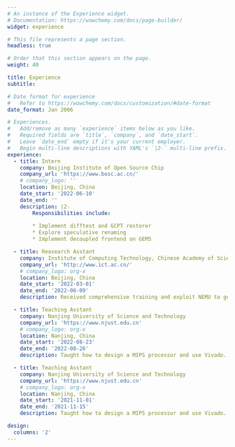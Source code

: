 ```yaml
---
# An instance of the Experience widget.
# Documentation: https://wowchemy.com/docs/page-builder/
widget: experience

# This file represents a page section.
headless: true

# Order that this section appears on the page.
weight: 40

title: Experience
subtitle:

# Date format for experience
#   Refer to https://wowchemy.com/docs/customization/#date-format
date_format: Jan 2006

# Experiences.
#   Add/remove as many `experience` items below as you like.
#   Required fields are `title`, `company`, and `date_start`.
#   Leave `date_end` empty if it's your current employer.
#   Begin multi-line descriptions with YAML's `|2-` multi-line prefix.
experience:
  - title: Intern
    company: Beijing Institute of Open Source Chip
    company_url: 'https://www.bosc.ac.cn/'
    # company_logo: ''
    location: Beijing, China
    date_start: '2022-06-10'
    date_end: ''
    description: |2-
        Responsibilities include:
        
        * Implement difftest and GCPT restorer
        * Explore speculative renaming
        * Implement decoupled frontend on GEM5

  - title: Reasearch Asstant
    company: Institute of Computing Technology, Chinese Academy of Science
    company_url: 'http://www.ict.ac.cn/'
    # company_logo: org-x
    location: Beijing, China
    date_start: '2022-03-01'
    date_end: '2022-06-09'
    description: Received comprehensive training and exploit NEMU to generate some workloads and checkpoints...

  - title: Teaching Asstant
    company: Nanjing University of Science and Technology
    company_url: 'https://www.njust.edu.cn'
    # company_logo: org-x
    location: Nanjing, China
    date_start: '2022-08-23'
    date_end: '2022-08-26'
    description: Taught how to design a MIPS processor and use Vivado.

  - title: Teaching Asstant
    company: Nanjing University of Science and Technology
    company_url: 'https://www.njust.edu.cn'
    # company_logo: org-x
    location: Nanjing, China
    date_start: '2021-11-01'
    date_end: '2021-11-15'
    description: Taught how to design a MIPS processor and use Vivado.

design:
  columns: '2'
---
```

